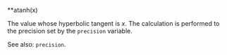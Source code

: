 **atanh(x)

The value whose hyperbolic tangent is _x_. 
The calculation is performed to the precision set by the
`precision` variable. 

See also: `precision`.

